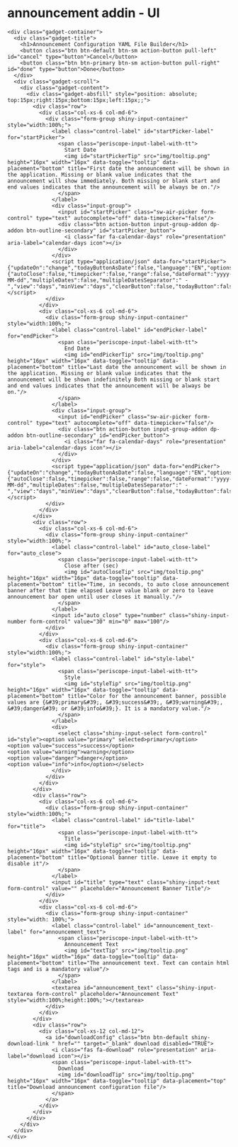 # announcement addin - UI

    <div class="gadget-container">
      <div class="gadget-title">
        <h1>Announcement Configuration YAML File Builder</h1>
        <button class="btn btn-default btn-sm action-button pull-left" id="cancel" type="button">Cancel</button>
        <button class="btn btn-primary btn-sm action-button pull-right" id="done" type="button">Done</button>
      </div>
      <div class="gadget-scroll">
        <div class="gadget-content">
          <div class="gadget-absfill" style="position: absolute; top:15px;right:15px;bottom:15px;left:15px;;">
            <div class="row">
              <div class="col-xs-6 col-md-6">
                <div class="form-group shiny-input-container" style="width:100%;">
                  <label class="control-label" id="startPicker-label" for="startPicker">
                    <span class="periscope-input-label-with-tt">
                      Start Date
                      <img id="startPickerTip" src="img/tooltip.png" height="16px" width="16px" data-toggle="tooltip" data-placement="bottom" title="First date the announcement will be shown in the application. Missing or blank value indicates that the announcement will show immediately. Both missing or blank start and end values indicates that the announcement will be always be on."/>
                    </span>
                  </label>
                  <div class="input-group">
                    <input id="startPicker" class="sw-air-picker form-control" type="text" autocomplete="off" data-timepicker="false"/>
                    <div class="btn action-button input-group-addon dp-addon btn-outline-secondary" id="startPicker_button">
                      <i class="far fa-calendar-days" role="presentation" aria-label="calendar-days icon"></i>
                    </div>
                  </div>
                  <script type="application/json" data-for="startPicker">{"updateOn":"change","todayButtonAsDate":false,"language":"EN","options":{"autoClose":false,"timepicker":false,"range":false,"dateFormat":"yyyy-MM-dd","multipleDates":false,"multipleDatesSeparator":" - ","view":"days","minView":"days","clearButton":false,"todayButton":false,"buttons":false,"monthsField":"monthsShort","onlyTimepicker":false,"toggleSelected":true}}</script>
                </div>
              </div>
              <div class="col-xs-6 col-md-6">
                <div class="form-group shiny-input-container" style="width:100%;">
                  <label class="control-label" id="endPicker-label" for="endPicker">
                    <span class="periscope-input-label-with-tt">
                      End Date
                      <img id="endPickerTip" src="img/tooltip.png" height="16px" width="16px" data-toggle="tooltip" data-placement="bottom" title="Last date the announcement will be shown in the application. Missing or blank value indicates that the announcement will be shown indefinitely Both missing or blank start and end values indicates that the announcement will be always be on."/>
                    </span>
                  </label>
                  <div class="input-group">
                    <input id="endPicker" class="sw-air-picker form-control" type="text" autocomplete="off" data-timepicker="false"/>
                    <div class="btn action-button input-group-addon dp-addon btn-outline-secondary" id="endPicker_button">
                      <i class="far fa-calendar-days" role="presentation" aria-label="calendar-days icon"></i>
                    </div>
                  </div>
                  <script type="application/json" data-for="endPicker">{"updateOn":"change","todayButtonAsDate":false,"language":"EN","options":{"autoClose":false,"timepicker":false,"range":false,"dateFormat":"yyyy-MM-dd","multipleDates":false,"multipleDatesSeparator":" - ","view":"days","minView":"days","clearButton":false,"todayButton":false,"buttons":false,"monthsField":"monthsShort","onlyTimepicker":false,"toggleSelected":true}}</script>
                </div>
              </div>
            </div>
            <div class="row">
              <div class="col-xs-6 col-md-6">
                <div class="form-group shiny-input-container" style="width:100%;">
                  <label class="control-label" id="auto_close-label" for="auto_close">
                    <span class="periscope-input-label-with-tt">
                      Close after (sec)
                      <img id="autoCloseTip" src="img/tooltip.png" height="16px" width="16px" data-toggle="tooltip" data-placement="bottom" title="Time, in seconds, to auto close announcement banner after that time elapsed Leave value blank or zero to leave announcement bar open until user closes it manually."/>
                    </span>
                  </label>
                  <input id="auto_close" type="number" class="shiny-input-number form-control" value="30" min="0" max="100"/>
                </div>
              </div>
              <div class="col-xs-6 col-md-6">
                <div class="form-group shiny-input-container" style="width:100%;">
                  <label class="control-label" id="style-label" for="style">
                    <span class="periscope-input-label-with-tt">
                      Style
                      <img id="styleTip" src="img/tooltip.png" height="16px" width="16px" data-toggle="tooltip" data-placement="bottom" title="Color for the announcement banner, possible values are {&#39;primary&#39;, &#39;success&#39;, &#39;warning&#39;, &#39;danger&#39; or &#39;info&#39;}. It is a mandatory value."/>
                    </span>
                  </label>
                  <div>
                    <select class="shiny-input-select form-control" id="style"><option value="primary" selected>primary</option>
    <option value="success">success</option>
    <option value="warning">warning</option>
    <option value="danger">danger</option>
    <option value="info">info</option></select>
                  </div>
                </div>
              </div>
            </div>
            <div class="row">
              <div class="col-xs-6 col-md-6">
                <div class="form-group shiny-input-container" style="width:100%;">
                  <label class="control-label" id="title-label" for="title">
                    <span class="periscope-input-label-with-tt">
                      Title
                      <img id="styleTip" src="img/tooltip.png" height="16px" width="16px" data-toggle="tooltip" data-placement="bottom" title="Optional banner title. Leave it empty to disable it"/>
                    </span>
                  </label>
                  <input id="title" type="text" class="shiny-input-text form-control" value="" placeholder="Announcement Banner Title"/>
                </div>
              </div>
              <div class="col-xs-6 col-md-6">
                <div class="form-group shiny-input-container" style="width: 100%;">
                  <label class="control-label" id="announcement_text-label" for="announcement_text">
                    <span class="periscope-input-label-with-tt">
                      Announcement Text
                      <img id="textTip" src="img/tooltip.png" height="16px" width="16px" data-toggle="tooltip" data-placement="bottom" title="The announcement text. Text can contain html tags and is a mandatory value"/>
                    </span>
                  </label>
                  <textarea id="announcement_text" class="shiny-input-textarea form-control" placeholder="Announcement Text" style="width:100%;height:100%;"></textarea>
                </div>
              </div>
            </div>
            <div class="row">
              <div class="col-xs-12 col-md-12">
                <a id="downloadConfig" class="btn btn-default shiny-download-link " href="" target="_blank" download disabled="TRUE">
                  <i class="fas fa-download" role="presentation" aria-label="download icon"></i>
                  <span class="periscope-input-label-with-tt">
                    Download
                    <img id="downloadTip" src="img/tooltip.png" height="16px" width="16px" data-toggle="tooltip" data-placement="top" title="Download announcement configuration file"/>
                  </span>
                </a>
              </div>
            </div>
          </div>
        </div>
      </div>
    </div>


